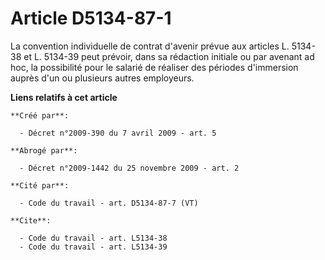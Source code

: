 # Article D5134-87-1

La convention individuelle de contrat d'avenir prévue aux articles L. 5134-38 et L. 5134-39 peut prévoir, dans sa rédaction
initiale ou par avenant ad hoc, la possibilité pour le salarié de réaliser des périodes d'immersion auprès d'un ou plusieurs
autres employeurs.

**Liens relatifs à cet article**

	**Créé par**:

	  - Décret n°2009-390 du 7 avril 2009 - art. 5

	**Abrogé par**:

	  - Décret n°2009-1442 du 25 novembre 2009 - art. 2

	**Cité par**:

	  - Code du travail - art. D5134-87-7 (VT)

	**Cite**:

	  - Code du travail - art. L5134-38
	  - Code du travail - art. L5134-39
